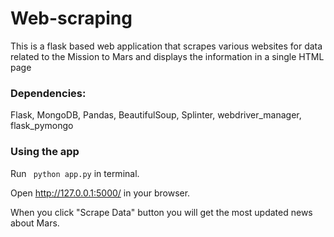 # Web-scraping
This is a flask based web application that scrapes various websites for data related to the Mission to Mars and displays the information in a single HTML page

### Dependencies:

Flask,
MongoDB,
Pandas,
BeautifulSoup,
Splinter,
webdriver_manager,
flask_pymongo

### Using the app

Run ``` python app.py``` in terminal.

Open http://127.0.0.1:5000/ in your browser.

When you click "Scrape Data" button you will get the most updated news about Mars. 






